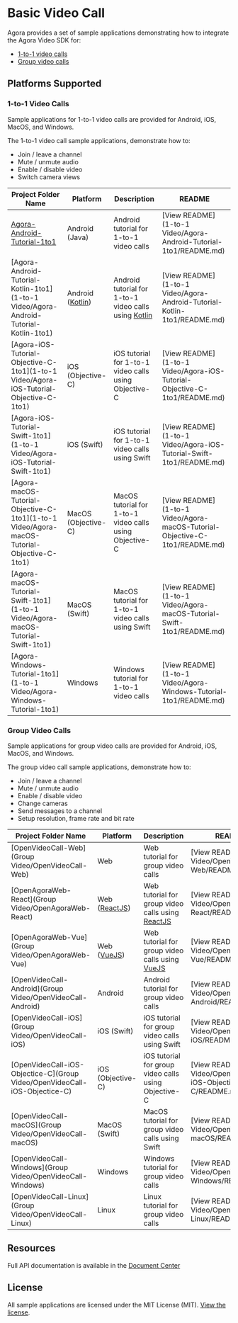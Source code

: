 # Basic Video Call

Agora provides a set of sample applications demonstrating how to integrate the Agora Video SDK for:

- [1-to-1 video calls](#1-to-1-video-calls)
- [Group video calls](#group-video-calls)

## Platforms Supported

### 1-to-1 Video Calls

Sample applications for 1-to-1 video calls are provided for Android, iOS, MacOS, and Windows.

The 1-to-1 video call sample applications, demonstrate how to:

- Join / leave a channel
- Mute / unmute audio
- Enable / disable video
- Switch camera views


Project Folder Name|Platform|Description|README
---|---|---|---
[Agora-Android-Tutorial-1to1](./1-to-1%20Video/Agora-Android-Tutorial-1to1)|Android (Java)|Android tutorial for 1-to-1 video calls|[View README](1-to-1 Video/Agora-Android-Tutorial-1to1/README.md)
[Agora-Android-Tutorial-Kotlin-1to1](1-to-1 Video/Agora-Android-Tutorial-Kotlin-1to1)|Android ([Kotlin](https://developer.android.com/kotlin/))|Android tutorial for 1-to-1 video calls using [Kotlin](https://developer.android.com/kotlin/)|[View README](1-to-1 Video/Agora-Android-Tutorial-Kotlin-1to1/README.md)
[Agora-iOS-Tutorial-Objective-C-1to1](1-to-1 Video/Agora-iOS-Tutorial-Objective-C-1to1)|iOS (Objective-C)|iOS tutorial for 1-to-1 video calls using Objective-C|[View README](1-to-1 Video/Agora-iOS-Tutorial-Objective-C-1to1/README.md)
[Agora-iOS-Tutorial-Swift-1to1](1-to-1 Video/Agora-iOS-Tutorial-Swift-1to1)|iOS (Swift)|iOS tutorial for 1-to-1 video calls using Swift|[View README](1-to-1 Video/Agora-iOS-Tutorial-Swift-1to1/README.md)
[Agora-macOS-Tutorial-Objective-C-1to1](1-to-1 Video/Agora-macOS-Tutorial-Objective-C-1to1)|MacOS (Objective-C)|MacOS tutorial for 1-to-1 video calls using Objective-C|[View README](1-to-1 Video/Agora-macOS-Tutorial-Objective-C-1to1/README.md)
[Agora-macOS-Tutorial-Swift-1to1](1-to-1 Video/Agora-macOS-Tutorial-Swift-1to1)|MacOS (Swift)|MacOS tutorial for 1-to-1 video calls using Swift|[View README](1-to-1 Video/Agora-macOS-Tutorial-Swift-1to1/README.md)
[Agora-Windows-Tutorial-1to1](1-to-1 Video/Agora-Windows-Tutorial-1to1)|Windows|Windows tutorial for 1-to-1 video calls|[View README](1-to-1 Video/Agora-Windows-Tutorial-1to1/README.md)

### Group Video Calls

Sample applications for group video calls are provided for Android, iOS, MacOS, and Windows.


The group video call sample applications, demonstrate how to:

- Join / leave a channel
- Mute / unmute audio
- Enable / disable video
- Change cameras
- Send messages to a channel
- Setup resolution, frame rate and bit rate

Project Folder Name|Platform|Description|README
---|---|---|---
[OpenVideoCall-Web](Group Video/OpenVideoCall-Web)|Web|Web tutorial for group video calls|[View README](Group Video/OpenVideoCall-Web/README.md)
[OpenAgoraWeb-React](Group Video/OpenAgoraWeb-React)|Web ([ReactJS](https://reactjs.org/))|Web tutorial for group video calls using [ReactJS](https://reactjs.org/)|[View README](Group Video/OpenAgoraWeb-React/README.md)
[OpenAgoraWeb-Vue](Group Video/OpenAgoraWeb-Vue)|Web ([VueJS](https://vuejs.org/))|Web tutorial for group video calls using [VueJS](https://vuejs.org/)|[View README](Group Video/OpenAgoraWeb-Vue/README.md)
[OpenVideoCall-Android](Group Video/OpenVideoCall-Android)|Android|Android tutorial for group video calls|[View README](Group Video/OpenVideoCall-Android/README.md)
[OpenVideoCall-iOS](Group Video/OpenVideoCall-iOS)|iOS (Swift)|iOS tutorial for group video calls using Swift|[View README](Group Video/OpenVideoCall-iOS/README.md)
[OpenVideoCall-iOS-Objectice-C](Group Video/OpenVideoCall-iOS-Objectice-C)|iOS (Objective-C)|iOS tutorial for group video calls using Objective-C|[View README](Group Video/OpenVideoCall-iOS-Objectice-C/README.md)
[OpenVideoCall-macOS](Group Video/OpenVideoCall-macOS)|MacOS (Swift)|MacOS tutorial for group video calls using Swift|[View README](Group Video/OpenVideoCall-macOS/README.md)
[OpenVideoCall-Windows](Group Video/OpenVideoCall-Windows)|Windows|Windows tutorial for group video calls|[View README](Group Video/OpenVideoCall-Windows/README.md)
[OpenVideoCall-Linux](Group Video/OpenVideoCall-Linux)|Linux|Linux tutorial for group video calls|[View README](Group Video/OpenVideoCall-Linux/README.md)

## Resources

Full API documentation is available in the [Document Center](https://docs.agora.io/en/)


## License

All sample applications are licensed under the MIT License (MIT). [View the license](LICENSE.md).